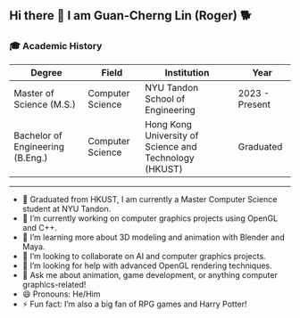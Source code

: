 ## Hi there 👋 I am Guan-Cherng Lin (Roger) 🐕

### 🎓 Academic History

| Degree                     | Field                     | Institution                    | Year       |
|----------------------------|---------------------------|--------------------------------|------------|
| Master of Science (M.S.)   | Computer Science          | NYU Tandon School of Engineering | 2023 - Present |
| Bachelor of Engineering (B.Eng.) | Computer Science          | Hong Kong University of Science and Technology (HKUST) | Graduated |

---


- 🏫 Graduated from HKUST, I am currently a Master Computer Science student at NYU Tandon.
- 🔭 I’m currently working on computer graphics projects using OpenGL and C++.
- 🌱 I’m learning more about 3D modeling and animation with Blender and Maya.
- 👯 I’m looking to collaborate on AI and computer graphics projects.
- 🤔 I’m looking for help with advanced OpenGL rendering techniques.
- 💬 Ask me about animation, game development, or anything computer graphics-related!
- 😄 Pronouns: He/Him
- ⚡ Fun fact: I’m also a big fan of RPG games and Harry Potter!



<!--
**guanroger/guanroger** is a ✨ _special_ ✨ repository because its `README.md` (this file) appears on your GitHub profile.

Here are some ideas to get you started:

- 🔭 I’m currently working on ...
- 🌱 I’m currently learning ...
- 👯 I’m looking to collaborate on ...
- 🤔 I’m looking for help with ...
- 💬 Ask me about ...
- 📫 How to reach me: ...
- 😄 Pronouns: ...
- ⚡ Fun fact: ...
-->

